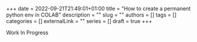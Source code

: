 +++ 
date = 2022-09-21T21:49:01+01:00
title = "How to create a permanent python env in COLAB"
description = ""
slug = ""
authors = []
tags = []
categories = []
externalLink = ""
series = []
draft = true
+++

Work In Progress
